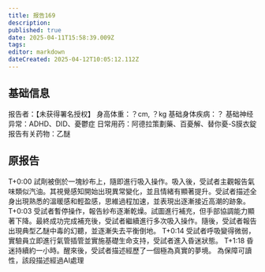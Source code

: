 ```yaml
---
title: 报告169
description: 
published: true
date: 2025-04-11T15:58:39.009Z
tags: 
editor: markdown
dateCreated: 2025-04-12T10:05:12.112Z
---
```


## 基础信息
报告者：【未获得署名授权】
身高体重：？cm, ？kg
基础身体疾病：？
基础神经异常：ADHD、DID、憂鬱症
日常用药：阿德拉策劃藥、百憂解、替你憂-S膜衣錠
报告有关药物：乙醚

## 原报告
T+0:00 試劑被倒於一塊紗布上，隨即進行吸入操作。吸入後，受試者主觀報告氣味類似汽油。其視覺感知開始出現異常變化，並且情緒有顯著提升。受試者描述全身出現熟悉的溫暖感和輕盈感，思維過程加速，並表現出逐漸接近高潮的跡象。
T+0:03 受試者暫停操作，報告紗布逐漸乾燥。試圖進行補充，但手部協調能力顯著下降。最終成功完成補充後，受試者繼續進行多次吸入操作。隨後，受試者報告出現典型乙醚中毒的幻聽，並逐漸失去平衡倒地。
T+0:14 受試者呼吸變得微弱，實驗員立即進行氣管插管並實施基礎生命支持，受試者進入昏迷狀態。
T+1:18 昏迷持續約一小時。醒來後，受試者描述經歷了一個極為真實的夢境。
為保障可讀性，該段描述經過AI處理